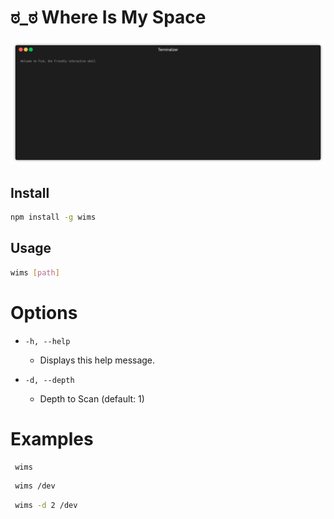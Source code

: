 # ಠ_ಠ Where Is My Space

![](./render1573139807104.gif)

## Install

```bash
npm install -g wims
```

## Usage

```bash
wims [path]
```

# Options

- `-h, --help`

  - Displays this help message.

- `-d, --depth`

  - Depth to Scan (default: 1)

# Examples

```bash
 wims
```

```bash
 wims /dev
```

```bash
 wims -d 2 /dev
```
